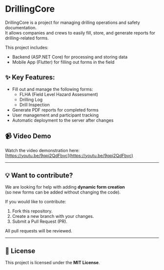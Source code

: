 # DrillingCore

DrillingCore is a project for managing drilling operations and safety documentation.  
It allows companies and crews to easily fill, store, and generate reports for drilling-related forms.

This project includes:
- Backend (ASP.NET Core) for processing and storing data
- Mobile App (Flutter) for filling out forms in the field

## ✨ Key Features:
- Fill out and manage the following forms:
  - FLHA (Field Level Hazard Assessment)
  - Drilling Log
  - Drill Inspection
- Generate PDF reports for completed forms
- User management and participant tracking
- Automatic deployment to the server after changes

## 📹 Video Demo
Watch the video demonstration here:  
[https://youtu.be/9qpi2QdFbvc](https://youtu.be/9qpi2QdFbvc)

---

## 💡 Want to contribute?

We are looking for help with adding **dynamic form creation**  
(so new forms can be added without changing the code).

If you would like to contribute:
1. Fork this repository.
2. Create a new branch with your changes.
3. Submit a Pull Request (PR).

All pull requests will be reviewed.

---

## 📄 License
This project is licensed under the **MIT License**.
